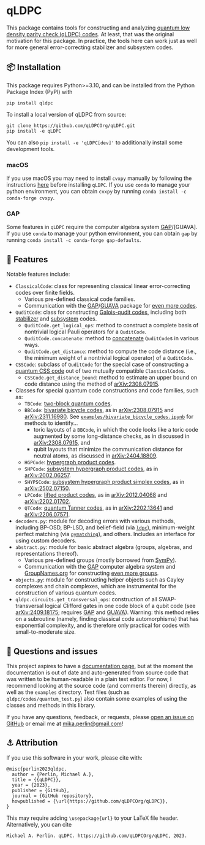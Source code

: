 # qLDPC

This package contains tools for constructing and analyzing [quantum low density parity check (qLDPC) codes](https://errorcorrectionzoo.org/c/qldpc).  At least, that was the original motivation for this package.  In practice, the tools here can work just as well for more general error-correcting stabilizer and subsystem codes.

## 📦 Installation

This package requires Python>=3.10, and can be installed from the Python Package Index (PyPI) with
```
pip install qldpc
```

To install a local version of qLDPC from source:
```
git clone https://github.com/qLDPCOrg/qLDPC.git
pip install -e qLDPC
```
You can also `pip install -e 'qLDPC[dev]'` to additionally install some development tools.

### macOS

If you use macOS you may need to install `cvxpy` manually by following the instructions [here](https://www.cvxpy.org/install/) before installing `qLDPC`.  If you use `conda` to manage your python environment, you can obtain `cvxpy` by running `conda install -c conda-forge cvxpy`.

### GAP

Some features in `qLDPC` require the computer algebra system [GAP](https://www.gap-system.org/)/[GUAVA].  If you use `conda` to manage your python environment, you can obtain `gap` by running `conda install -c conda-forge gap-defaults`.

## 🚀 Features

Notable features include:
- `ClassicalCode`: class for representing classical linear error-correcting codes over finite fields.
  - Various pre-defined classical code families.
  - Communication with the [GAP](https://www.gap-system.org/)/[GUAVA](https://www.gap-system.org/Packages/guava.html) package for [even more codes](https://docs.gap-system.org/pkg/guava/doc/chap5.html).
- `QuditCode`: class for constructing [Galois-qudit codes](https://errorcorrectionzoo.org/c/galois_into_galois), including both [stabilizer](https://errorcorrectionzoo.org/c/galois_stabilizer) and [subsystem](https://errorcorrectionzoo.org/c/oecc) codes.
  - `QuditCode.get_logical_ops`: method to construct a complete basis of nontrivial logical Pauli operators for a `QuditCode`.
  - `QuditCode.concatenate`: method to [concatenate](https://errorcorrectionzoo.org/c/quantum_concatenated) `QuditCode`s in various ways.
  - `QuditCode.get_distance`: method to compute the code distance (i.e., the minimum weight of a nontrivial logical operator) of a `QuditCode`.
- `CSSCode`: subclass of `QuditCode` for the special case of constructing a [quantum CSS code](https://errorcorrectionzoo.org/c/css) out of two mutually compatible `ClassicalCode`s.
  - `CSSCode.get_distance_bound`: method to estimate an upper bound on code distance using the method of [arXiv:2308.07915](https://arxiv.org/abs/2308.07915).
- Classes for special quantum code constructions and code families, such as:
  - `TBCode`: [two-block quantum codes](https://errorcorrectionzoo.org/c/two_block_quantum).
  - `BBCode`: [bivariate bicycle codes](https://errorcorrectionzoo.org/c/quantum_quasi_cyclic), as in [arXiv:2308.07915](https://arxiv.org/abs/2308.07915) and [arXiv:2311.16980](https://arxiv.org/abs/2311.16980).  See [`examples/bivariate_bicycle_codes.ipynb`](https://github.com/qLDPCOrg/qLDPC/blob/main/examples/bivariate_bicycle_codes.ipynb) for methods to identify...
    - toric layouts of a `BBCode`, in which the code looks like a toric code augmented by some long-distance checks, as in discussed in [arXiv:2308.07915](https://arxiv.org/abs/2308.07915), and
    - qubit layouts that minimize the communication distance for neutral atoms, as discussed in [arXiv:2404.18809](https://arxiv.org/abs/2404.18809).
  - `HGPCode`: [hypergraph product codes](https://errorcorrectionzoo.org/c/hypergraph_product).
  - `SHPCode`: [subsystem hypergraph product codes](https://errorcorrectionzoo.org/c/subsystem_quantum_parity), as in [arXiv:2002.06257](https://arxiv.org/abs/2002.06257).
  - `SHYPSCode`: [subsystem hypergraph product simplex codes](https://errorcorrectionzoo.org/c/shyps), as in [arXiv:2502.07150](https://arxiv.org/abs/2502.07150).
  - `LPCode`: [lifted product codes](https://errorcorrectionzoo.org/c/lifted_product), as in [arXiv:2012.04068](https://arxiv.org/abs/2012.04068) and [arXiv:2202.01702](https://arxiv.org/abs/2202.01702).
  - `QTCode`: [quantum Tanner codes](https://errorcorrectionzoo.org/c/quantum_tanner), as in [arXiv:2202.13641](https://arxiv.org/abs/2202.13641) and [arXiv:2206.07571](https://arxiv.org/abs/2206.07571).
- `decoders.py`: module for decoding errors with various methods, including BP-OSD, BP-LSD, and belief-field (via [`ldpc`](https://github.com/quantumgizmos/ldpc)), minimum-weight perfect matching (via [`pymatching`](https://github.com/oscarhiggott/PyMatching)), and others.  Includes an interface for using custom decoders. 
- `abstract.py`: module for basic abstract algebra (groups, algebras, and representations thereof).
  - Various pre-defined groups (mostly borrowed from [SymPy](https://docs.sympy.org/latest/modules/combinatorics/named_groups.html)).
  - Communication with the [GAP](https://www.gap-system.org/) computer algebra system and [GroupNames.org](https://people.maths.bris.ac.uk/~matyd/GroupNames/) for constructing [even more groups](https://docs.gap-system.org/doc/ref/chap50.html).
- `objects.py`: module for constructing helper objects such as Cayley complexes and chain complexes, which are instrumental for the construction of various quantum codes.
- `qldpc.circuits.get_transversal_ops`: construction of all SWAP-transversal logical Clifford gates in one code block of a qubit code (see [arXiv:2409.18175](https://arxiv.org/abs/2409.18175); requires [GAP](https://www.gap-system.org/) and [GUAVA](https://www.gap-system.org/Packages/guava.html)).  Warning: this method relies on a subroutine (namely, finding classical code automorphisms) that has exponential complexity, and is therefore only practical for codes with small-to-moderate size.

## 🤔 Questions and issues

This project aspires to have a [documentation page](https://qldpc.readthedocs.io/en/latest/), but at the moment the documentation is out of date and auto-generated from source code that was written to be human-readable in a plain text editor.  For now, I recommend looking at the source code (and comments therein) directly, as well as the `examples` directory.  Test files (such as `qldpc/codes/quantum_test.py`) also contain some examples of using the classes and methods in this library.

If you have any questions, feedback, or requests, please [open an issue on GitHub](https://github.com/qLDPCOrg/qLDPC/issues/new) or email me at [mika.perlin@gmail.com](mailto:mika.perlin@gmail.com)!

## ⚓ Attribution

If you use this software in your work, please cite with:
```
@misc{perlin2023qldpc,
  author = {Perlin, Michael A.},
  title = {{qLDPC}},
  year = {2023},
  publisher = {GitHub},
  journal = {GitHub repository},
  howpublished = {\url{https://github.com/qLDPCOrg/qLDPC}},
}
```
This may require adding `\usepackage{url}` to your LaTeX file header.  Alternatively, you can cite
```
Michael A. Perlin. qLDPC. https://github.com/qLDPCOrg/qLDPC, 2023.
```
